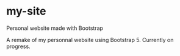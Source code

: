 # my-site
Personal website made with Bootstrap

A remake of my personnal website using Bootstrap 5. Currently on progress.
